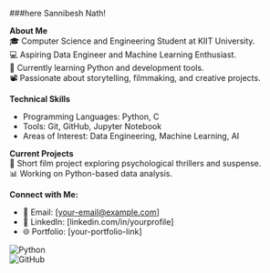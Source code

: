 ###here Sannibesh Nath!

**About Me**  
🎓 Computer Science and Engineering Student at KIIT University.  
💻 Aspiring Data Engineer and Machine Learning Enthusiast.  
🔧 Currently learning Python and development tools.  
📽️ Passionate about storytelling, filmmaking, and creative projects.  

**Technical Skills**  
- Programming Languages: Python, C  
- Tools: Git, GitHub, Jupyter Notebook  
- Areas of Interest: Data Engineering, Machine Learning, AI  

**Current Projects**  
🎥 Short film project exploring psychological thrillers and suspense.  
📊 Working on Python-based data analysis.  

**Connect with Me:**  
- 📧 Email: [your-email@example.com]  
- 💼 LinkedIn: [linkedin.com/in/yourprofile]  
- 🌐 Portfolio: [your-portfolio-link]

![Python](https://img.shields.io/badge/Python-3776AB?style=for-the-badge&logo=python&logoColor=white)  
![GitHub](https://img.shields.io/badge/GitHub-181717?style=for-the-badge&logo=github&logoColor=white)  

